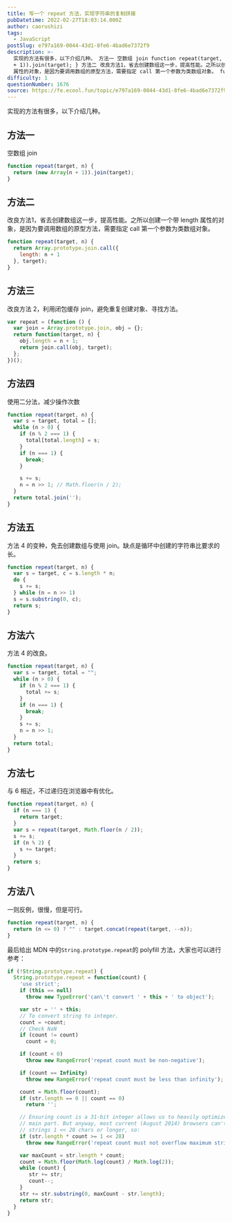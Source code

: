 ```yaml
---
title: 写一个 repeat 方法，实现字符串的复制拼接
pubDatetime: 2022-02-27T18:03:14.000Z
author: caorushizi
tags:
  - JavaScript
postSlug: e797a169-0044-43d1-8fe6-4bad6e7372f9
description: >-
  实现的方法有很多，以下介绍几种。 方法一 空数组 join function repeat(target, n) { return (new Array(n
  + 1)).join(target); } 方法二 改良方法1，省去创建数组这一步，提高性能。之所以创建一个带 length
  属性的对象，是因为要调用数组的原型方法，需要指定 call 第一个参数为类数组对象。 function repeat
difficulty: 1
questionNumber: 1676
source: https://fe.ecool.fun/topic/e797a169-0044-43d1-8fe6-4bad6e7372f9
---
```


实现的方法有很多，以下介绍几种。

## 方法一

空数组 join

```js
function repeat(target, n) {
  return (new Array(n + 1)).join(target);
}
```

## 方法二

改良方法1，省去创建数组这一步，提高性能。之所以创建一个带 length 属性的对象，是因为要调用数组的原型方法，需要指定 call 第一个参数为类数组对象。

```js
function repeat(target, n) {
  return Array.prototype.join.call({
    length: n + 1
  }, target);
}
```

## 方法三

改良方法 2，利用闭包缓存 join，避免重复创建对象、寻找方法。

```js
var repeat = (function () {
  var join = Array.prototype.join, obj = {};
  return function(target, n) {
    obj.length = n + 1;
    return join.call(obj, target);
  };
})();
```

## 方法四

使用二分法，减少操作次数

```js
function repeat(target, n) {
  var s = target, total = [];
  while (n > 0) {
    if (n % 2 === 1) {
      total[total.length] = s;
    }
    if (n === 1) {
      break;
    }

    s += s;
    n = n >> 1; // Math.floor(n / 2);
  }
  return total.join('');
}
```

## 方法五

方法 4 的变种，免去创建数组与使用 join。缺点是循环中创建的字符串比要求的长。

```js
function repeat(target, n) {
  var s = target, c = s.length * n;
  do {
    s += s;
  } while (n = n >> 1)
  s = s.substring(0, c);
  return s;
}
```

## 方法六

方法 4 的改良。

```js
function repeat(target, n) {
  var s = target, total = "";
  while (n > 0) {
    if (n % 2 === 1) {
      total += s;
    }
    if (n === 1) {
      break;
    }
    s += s;
    n = n >> 1;
  }
  return total;
}
```


## 方法七

与 6 相近，不过递归在浏览器中有优化。

```js
function repeat(target, n) {
  if (n === 1) {
    return target;
  }
  var s = repeat(target, Math.floor(n / 2));
  s += s;
  if (n % 2) {
    s += target;
  }
  return s;
}
```

## 方法八

一则反例，很慢，但是可行。

```js
function repeat(target, n) {
  return (n <= 0) ? "" : target.concat(repeat(target, --n));
}
```

最后给出 MDN 中的`String.prototype.repeat`的 polyfill 方法，大家也可以进行参考：

```js
if (!String.prototype.repeat) {
  String.prototype.repeat = function(count) {
    'use strict';
    if (this == null)
      throw new TypeError('can\'t convert ' + this + ' to object');

    var str = '' + this;
    // To convert string to integer.
    count = +count;
    // Check NaN
    if (count != count)
      count = 0;

    if (count < 0)
      throw new RangeError('repeat count must be non-negative');

    if (count == Infinity)
      throw new RangeError('repeat count must be less than infinity');

    count = Math.floor(count);
    if (str.length == 0 || count == 0)
      return '';

    // Ensuring count is a 31-bit integer allows us to heavily optimize the
    // main part. But anyway, most current (August 2014) browsers can't handle
    // strings 1 << 28 chars or longer, so:
    if (str.length * count >= 1 << 28)
      throw new RangeError('repeat count must not overflow maximum string size');

    var maxCount = str.length * count;
    count = Math.floor(Math.log(count) / Math.log(2));
    while (count) {
       str += str;
       count--;
    }
    str += str.substring(0, maxCount - str.length);
    return str;
  }
}
```
